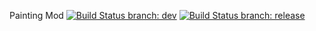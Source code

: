 Painting Mod [![Build Status branch: dev](https://travis-ci.org/arthurbambou/Painting-Mod.svg?branch=dev)](https://travis-ci.org/arthurbambou/Painting-Mod) [![Build Status branch: release](https://travis-ci.org/arthurbambou/Painting-Mod.svg?branch=release)](https://travis-ci.org/arthurbambou/Painting-Mod)